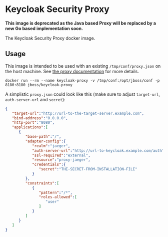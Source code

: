 # Keycloak Security Proxy

**This image is deprecated as the Java based Proxy will be replaced by a new Go based implementation soon.**

The Keycloak Security Proxy docker image.

## Usage

This image is intended to be used with an existing `/tmp/conf/proxy.json` on the host machine. 
See [the proxy documentation](https://www.keycloak.org/docs/latest/server_installation/index.html#_proxy) 
for more details.

    docker run --rm --name keycloak-proxy -v /tmp/conf:/opt/jboss/conf -p 8180:8180 jboss/keycloak-proxy

A simplistic `proxy.json` could look like this (make sure to adjust `target-url`, `auth-server-url` and `secret`):

```json
{
   "target-url":"http://url-to-the-target-server.example.com",
   "bind-address":"0.0.0.0",
   "http-port":"8080",
   "applications":[
      {
         "base-path":"/",
         "adapter-config":{
            "realm":"jaeger",
            "auth-server-url":"http://url-to-keycloak.example.com/auth",
            "ssl-required":"external",
            "resource":"proxy-jaeger",
            "credentials":{
               "secret":"THE-SECRET-FROM-INSTALLATION-FILE"
            }
         },
         "constraints":[
            {
               "pattern":"/*",
               "roles-allowed":[
                  "user"
               ]
            }
         ]
      }
   ]
}
```
